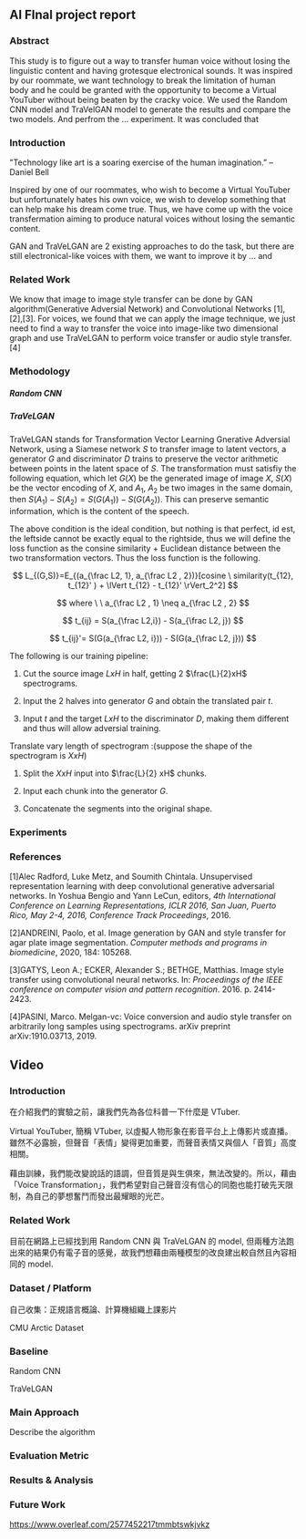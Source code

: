 ## AI FInal project report

### Abstract

This study is to figure out a way to transfer human voice without losing the linguistic content and having grotesque electronical sounds. It was inspired by our roommate, we want technology to break the limitation of human body and he could be granted with the opportunity to become a Virtual YouTuber without being beaten by the cracky voice. We used the Random CNN model and TraVelGAN model to generate the results and compare the two models. And perfrom the ... experiment. It was concluded that 

### Introduction

"Technology like art is a soaring exercise of the human imagination.” – Daniel Bell

Inspired by one of our roommates, who wish to become a Virtual YouTuber but unfortunately hates his own voice, we wish to develop something that can help make his dream come true. Thus, we have come up with the voice transfermation aiming to produce natural voices without losing the semantic content. 

GAN and TraVeLGAN are $2$ existing approaches to do the task, but there are still electronical-like voices with them, we want to improve it by ... and 

### Related Work

We know that image to image style transfer can be done by GAN algorithm(Generative Adversial Network) and Convolutional Networks [1],[2],[3]. For voices, we found that we can apply the image technique, we just need to find a way to transfer the voice into image-like two dimensional graph and use TraVeLGAN to perform voice transfer or audio style transfer.[4] 



### Methodology

##### Random CNN



##### TraVeLGAN

TraVeLGAN stands for Transformation Vector Learning Gnerative Adversial Network, using a Siamese network $S$ to transfer image to latent vectors, a generator $G$ and discriminator $D$ trains to preserve the vector arithmetic between points in the latent space of $S$. The transformation must satisfiy the following equation, which let $G(X)$ be the generated image of image $X$, $S(X)$ be the vector encoding of $X$, and $A_1$, $A_2$ be two images in the same domain, then $S(A_1) - S(A_2) = S(G(A_1)) - S(G(A_2))$. This can preserve semantic information, which is the content of the speech. 

The above condition is the ideal condition, but nothing is that perfect, id est, the leftside cannot be exactly equal to the rightside, thus we will define the loss function as the consine similarity $+$ Euclidean distance between the two transformation vectors. Thus the loss function is the following.

$$
L_{(G,S)}=E_{(a_{\frac L2, 1}, a_{\frac L2 , 2})}[cosine \ similarity(t_{12}, t_{12}' ) + \lVert  t_{12} - t_{12}'  \rVert_2^2] 
$$

$$
where \ \ a_{\frac L2 , 1} \neq a_{\frac L2 , 2}
$$

$$
t_{ij} = S(a_{\frac L2,i}) - S(a_{\frac L2, j})
$$

$$
t_{ij}'= S(G(a_{\frac L2, i})) - S(G(a_{\frac L2, j}))
$$

The following is our training pipeline:

1. Cut the source image $LxH$ in half, getting $2$ $\frac{L}{2}xH$ spectrograms.

2. Input the $2$ halves into generator $G$ and obtain the translated pair $t$.

3. Input $t$ and the target $LxH$ to the discriminator $D$, making them different and thus will allow adversial training.

Translate vary length of spectrogram :(suppose the shape of the spectrogram is $XxH$)

1. Split the $XxH$ input into $\frac{L}{2} xH$ chunks.

2. Input each chunk into the generator $G$.

3. Concatenate the segments into the original shape.



### Experiments



### References

[1]Alec Radford, Luke Metz, and Soumith Chintala. Unsupervised representation learning with deep convolutional generative adversarial networks. In Yoshua Bengio and Yann LeCun, editors, *4th International Conference on Learning Representations, ICLR 2016, San Juan, Puerto Rico, May 2-4, 2016, Conference Track Proceedings*, 2016.

[2]ANDREINI, Paolo, et al. Image generation by GAN and style transfer for agar plate image segmentation. *Computer methods and programs in biomedicine*, 2020, 184: 105268.

[3]GATYS, Leon A.; ECKER, Alexander S.; BETHGE, Matthias. Image style transfer using convolutional neural networks. In: *Proceedings of the IEEE conference on computer vision and pattern recognition*. 2016. p. 2414-2423.

[4]PASINI, Marco. Melgan-vc: Voice conversion and audio style transfer on arbitrarily long samples using spectrograms. arXiv preprint arXiv:1910.03713, 2019.



## Video

### Introduction

在介紹我們的實驗之前，讓我們先為各位科普一下什麼是 VTuber.

Virtual YouTuber, 簡稱 VTuber, 以虛擬人物形象在影音平台上上傳影片或直播。雖然不必露臉，但聲音「表情」變得更加重要，而聲音表情又與個人「音質」高度相關。

藉由訓練，我們能改變說話的語調，但音質是與生俱來，無法改變的。所以，藉由「Voice Transformation」，我們希望對自己聲音沒有信心的同胞也能打破先天限制，為自己的夢想奮鬥而發出最耀眼的光芒。

### Related Work

目前在網路上已經找到用 Random CNN 與 TraVeLGAN 的 model, 但兩種方法跑出來的結果仍有電子音的感覺，故我們想藉由兩種模型的改良建出較自然且內容相同的 model.

### Dataset / Platform

自己收集：正規語言概論、計算機組織上課影片

CMU Arctic Dataset

### Baseline

Random CNN

TraVeLGAN

### Main Approach

Describe the algorithm

### Evaluation Metric



### Results & Analysis



### Future Work


https://www.overleaf.com/2577452217tmmbtswkjvkz
